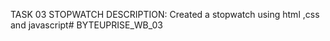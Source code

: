 TASK 03
STOPWATCH
DESCRIPTION:
Created a stopwatch using html ,css and javascript# BYTEUPRISE_WB_03
